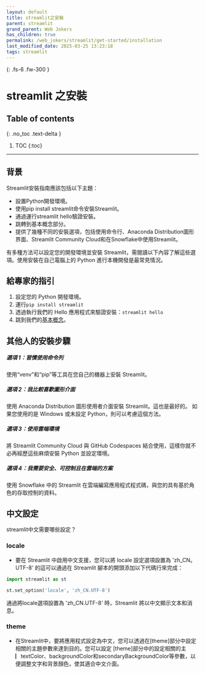 ```yaml
---
layout: default
title: streamlit之安裝  
parent: streamlit
grand_parent: Web Jokers
has_children: true
permalink: /web_jokers/streamlit/get-started/installation
last_modified_date: 2025-03-25 13:23:18
tags: streamlit
---
```


{: .fs-6 .fw-300 }

# streamlit 之安裝 

## Table of contents

{: .no_toc .text-delta }

1. TOC
{:toc}

---

## 背景

Streamlit安裝指南應該包括以下主題：

- 設置Python開發環境。
- 使用pip install streamlit命令安裝Streamlit。
- 通過運行streamlit hello驗證安裝。
- 跳轉到基本概念部分。
- 提供了幾種不同的安裝選項，包括使用命令行、Anaconda Distribution圖形界面、Streamlit Community Cloud和在Snowflake中使用Streamlit。

有多種方法可以設定您的開發環境並安裝 Streamlit，需閱讀以下內容了解這些選項。使用安裝在自己電腦上的 Python 進行本機開發是最常見情況。



## 給專家的指引

1. 設定您的 Python 開發環境。
2. 運行`pip install streamlit`
3. 透過執行我們的 Hello 應用程式來驗證安裝：`streamlit hello`
4. 跳到我們的[基本概念](../fundamentals/main-concepts)。

## 其他人的安裝步驟

<TileContainer layout="list">

<RefCard href="/get-started/installation/command-line" size="half">

<h5>選項 1：習慣使用命令列</h5>

使用“venv”和“pip”等工具在您自己的機器上安裝 Streamlit。

</RefCard>

<RefCard href="/get-started/installation/anaconda-distribution" size="half">

<h5>選項 2：我比較喜歡圖形介面</h5>

使用 Anaconda Distribution 圖形使用者介面安裝 Streamlit。這也是最好的。
如果您使用的是 Windows 或未設定 Python，則可以考慮這個方法。

</RefCard>

<RefCard href="/get-started/installation/community-cloud" size="half">

<h5>選項 3：使用雲端環境</h5>

將 Streamlit Community Cloud 與 GitHub Codespaces 結合使用，這樣你就不必再經歷這些麻煩安裝 Python 並設定環境。

</RefCard>

<RefCard href="/get-started/installation/streamlit-in-snowflake" size="half">

<h5>選項 4：我需要安全、可控制且在雲端的方案</h5>

使用 Snowflake 中的 Streamlit 在雲端編寫應用程式程式碼，與您的具有基於角色的存取控制的資料。

</RefCard>

</TileContainer>

## 中文設定

streamlit中文需要哪些設定？

### locale

- 要在 Streamlit 中啟用中文支援，您可以將 locale 設定選項設置為 'zh_CN。UTF-8' 的這可以通過在 Streamlit 腳本的開頭添加以下代碼行來完成：

```python
import streamlit as st

st.set_option('locale', 'zh_CN.UTF-8')
```

通過將locale選項設置為 'zh_CN.UTF-8' 時，Streamlit 將以中文顯示文本和消息。

### theme

- 在Streamlit中，要將應用程式設定為中文，您可以透過在[theme]部分中設定相關的主題參數來達到目的。您可以設定
[theme]部分中的設定相關的主 ▏textColor、backgroundColor和secondaryBackgroundColor等參數，以便調整文字和背景顏色，使其適合中文介面。